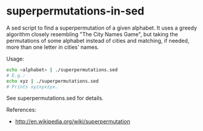 # superpermutations-in-sed

A sed script to find a superpermutation of a given alphabet. It uses a greedy algorithm
closely resembling "The City Names Game", but taking the permutations of some alphabet
instead of cities and matching, if needed, more than one letter in cities' names.

Usage:
```bash
echo <alphabet> | ./superpermutations.sed
# E.g.:
echo xyz | ./superpermutations.sed
# Prints xyzxyxzyx.
```
See superpermutations.sed for details.

References:
- http://en.wikipedia.org/wiki/superpermutation

